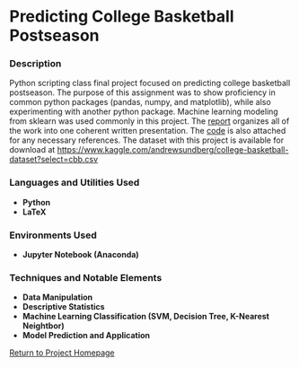 <h1> Predicting College Basketball Postseason </h1>

<h3> Description </h3>

Python scripting class final project focused on predicting college basketball postseason. The purpose of this assignment was to show proficiency in common python packages (pandas, numpy, and matplotlib), while also experimenting with another python package. Machine learning modeling from sklearn was used commonly in this project. The [report](https://github.com/kharmer9/IST652_Final/blob/main/IST652FinalProject.pdf) organizes all of the work into one coherent written presentation. The [code](https://github.com/kharmer9/IST652_Final/blob/main/IST652%20Final%20Project%20Code.ipynb) is also attached for any necessary references. The dataset with this project is available for download at https://www.kaggle.com/andrewsundberg/college-basketball-dataset?select=cbb.csv

<h3>Languages and Utilities Used</h3>

- <b>Python</b> 
- <b>LaTeX</b>

<h3>Environments Used </h3>

- <b>Jupyter Notebook (Anaconda)</b>

<h3>Techniques and Notable Elements</h3>

- <b>Data Manipulation</b>
- <b>Descriptive Statistics</b>
- <b>Machine Learning Classification (SVM, Decision Tree, K-Nearest Neightbor)</b>
- <b>Model Prediction and Application</b>

[Return to Project Homepage](https://github.com/kharmer9/kharmer9/blob/main/README.md)
